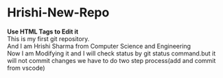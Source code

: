 # Hrishi-New-Repo
<B>Use HTML Tags to Edit it</B><BR>
This is my first git repository.<BR>
And I am Hrishi Sharma from Computer Science and Engineering<BR>
Now I am Modifying it and I will check status by git status command.but it will not commit changes we have to do two step process(add and commit from vscode)